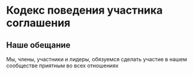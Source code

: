 # Кодекс поведения участника соглашения

## Наше обещание

Мы, члены, участники и лидеры, обязуемся сделать участие в нашем сообществе приятным во всех отношениях
